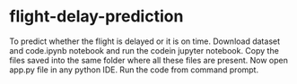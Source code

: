 # flight-delay-prediction
To predict whether the flight is delayed or it is on time.
Download dataset and code.ipynb notebook and run the codein jupyter notebook.
Copy the files saved into the same folder where all these files are present.
Now open app.py file in any python IDE.
Run the code from command prompt.
